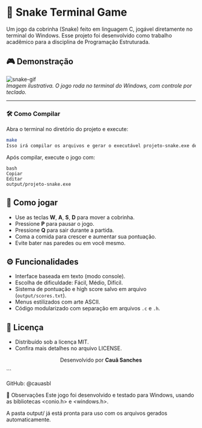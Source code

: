 # 🐍 Snake Terminal Game

Um jogo da cobrinha (Snake) feito em linguagem C, jogável diretamente no terminal do Windows. Esse projeto foi desenvolvido como trabalho acadêmico para a disciplina de Programação Estruturada.

## 🎮 Demonstração

![snake-gif](https://media.giphy.com/media/xUA7aZeLE2e0P7Znz2/giphy.gif)  
*Imagem ilustrativa. O jogo roda no terminal do Windows, com controle por teclado.*

---

### 🛠️ Como Compilar

Abra o terminal no diretório do projeto e execute:

```bash
make
Isso irá compilar os arquivos e gerar o executável projeto-snake.exe dentro da pasta output/.
```

Após compilar, execute o jogo com:

```
bash
Copiar
Editar
output/projeto-snake.exe
```
## 🚀 Como jogar

- Use as teclas **W**, **A**, **S**, **D** para mover a cobrinha.
- Pressione **P** para pausar o jogo.
- Pressione **Q** para sair durante a partida.
- Coma a comida para crescer e aumentar sua pontuação.
- Evite bater nas paredes ou em você mesmo.

## ⚙️ Funcionalidades

- Interface baseada em texto (modo console).
- Escolha de dificuldade: Fácil, Médio, Difícil.
- Sistema de pontuação e high score salvo em arquivo (`output/scores.txt`).
- Menus estilizados com arte ASCII.
- Código modularizado com separação em arquivos `.c` e `.h`.

## 📜 Licença

- Distribuído sob a licença MIT.
- Confira mais detalhes no arquivo LICENSE.

<p align="center"> Desenvolvido por <strong>Cauã Sanches</strong> </p> ```

GitHub: @cauasbl

📌 Observações
Este jogo foi desenvolvido e testado para Windows, usando as bibliotecas <conio.h> e <windows.h>.

A pasta output/ já está pronta para uso com os arquivos gerados automaticamente.
